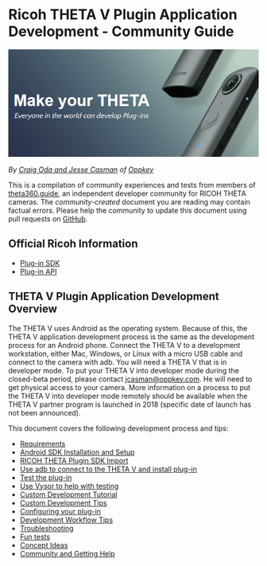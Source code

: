 # Ricoh THETA V Plugin Application Development - Community Guide

![](img/product/front-image.png)

*By [Craig Oda and Jesse Casman](/about/) of [Oppkey](http://oppkey.com/)*

This is a compilation of community experiences and tests from members of [theta360.guide](http://theta360.guide), an
independent developer community for RICOH THETA cameras.  The *community-created* document you are reading may contain factual errors. Please help the community to 
update this document using pull requests on [GitHub](https://github.com/theta360developers/plugin-guide).

## Official Ricoh Information

- [Plug-in SDK](https://github.com/ricohapi/theta-plugin-sdk)
- [Plug-in API](https://api.ricoh/docs/theta-plugin/api/?utm_source=theta360guide)

## THETA V Plugin Application Development Overview

The THETA V uses Android as the operating system. Because of this, the THETA V application development process is the same as the development process for an Android phone. Connect the THETA V to a development workstation, either Mac, Windows, or Linux with a micro USB cable and connect to the camera with adb. You will need a THETA V 
that is in developer mode. To put your THETA V into developer mode during the closed-beta period, 
please contact jcasman@oppkey.com. He will need
to get physical access to your camera. More
information on a process to put the THETA V into developer mode remotely should be available when the 
THETA V partner program is launched in 2018 (specific date of launch has not been announced). 

This document covers the following development process and tips:

- [Requirements](/requirements/)
- [Android SDK Installation and Setup](/setup/) 
- [RICOH THETA Plugin SDK Import](/setup/#import-ricoh-plugin-sdk-and-update-android-build-system)
- [Use adb to connect to the THETA V and install plug-in](/use/) 
- [Test the plug-in](/setup/#import-ricoh-plugin-sdk-and-update-android-build-system)
- [Use Vysor to help with testing ](/vysor/)
- [Custom Development Tutorial](/custom/)
- [Custom Development Tips](/customtips/)
- [Configuring your plug-in](/configuration/)
- [Development Workflow Tips](/workflow/)
- [Troubleshooting](/troubleshoot/)
- [Fun tests](/fun/)
- [Concept Ideas](/concept/)
- [Community and Getting Help](/community/)

